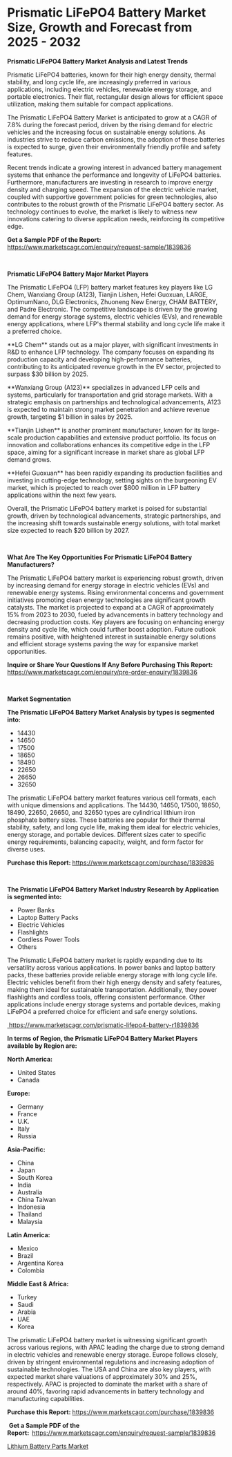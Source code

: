<p><h1>Prismatic LiFePO4 Battery Market Size, Growth and Forecast from 2025 - 2032</h1></p><p><strong>Prismatic LiFePO4 Battery Market Analysis and Latest Trends</strong></p>
<p><p>Prismatic LiFePO4 batteries, known for their high energy density, thermal stability, and long cycle life, are increasingly preferred in various applications, including electric vehicles, renewable energy storage, and portable electronics. Their flat, rectangular design allows for efficient space utilization, making them suitable for compact applications.</p><p>The Prismatic LiFePO4 Battery Market is anticipated to grow at a CAGR of 7.8% during the forecast period, driven by the rising demand for electric vehicles and the increasing focus on sustainable energy solutions. As industries strive to reduce carbon emissions, the adoption of these batteries is expected to surge, given their environmentally friendly profile and safety features.</p><p>Recent trends indicate a growing interest in advanced battery management systems that enhance the performance and longevity of LiFePO4 batteries. Furthermore, manufacturers are investing in research to improve energy density and charging speed. The expansion of the electric vehicle market, coupled with supportive government policies for green technologies, also contributes to the robust growth of the Prismatic LiFePO4 battery sector. As technology continues to evolve, the market is likely to witness new innovations catering to diverse application needs, reinforcing its competitive edge.</p></p>
<p><strong>Get a Sample PDF of the Report:&nbsp;</strong> <a href="https://www.marketscagr.com/enquiry/request-sample/1839836?utm_campaign=1905&utm_medium=2&utm_source=Github&utm_content=ia&utm_term=13022025&utm_id=prismatic-lifepo4-battery">https://www.marketscagr.com/enquiry/request-sample/1839836</a></p>
<p>&nbsp;</p>
<p><strong>Prismatic LiFePO4 Battery Major Market Players</strong></p>
<p><p>The Prismatic LiFePO4 (LFP) battery market features key players like LG Chem, Wanxiang Group (A123), Tianjin Lishen, Hefei Guoxuan, LARGE, OptimumNano, DLG Electronics, Zhuoneng New Energy, CHAM BATTERY, and Padre Electronic. The competitive landscape is driven by the growing demand for energy storage systems, electric vehicles (EVs), and renewable energy applications, where LFP's thermal stability and long cycle life make it a preferred choice.</p><p>**LG Chem** stands out as a major player, with significant investments in R&D to enhance LFP technology. The company focuses on expanding its production capacity and developing high-performance batteries, contributing to its anticipated revenue growth in the EV sector, projected to surpass $30 billion by 2025.</p><p>**Wanxiang Group (A123)** specializes in advanced LFP cells and systems, particularly for transportation and grid storage markets. With a strategic emphasis on partnerships and technological advancements, A123 is expected to maintain strong market penetration and achieve revenue growth, targeting $1 billion in sales by 2025.</p><p>**Tianjin Lishen** is another prominent manufacturer, known for its large-scale production capabilities and extensive product portfolio. Its focus on innovation and collaborations enhances its competitive edge in the LFP space, aiming for a significant increase in market share as global LFP demand grows.</p><p>**Hefei Guoxuan** has been rapidly expanding its production facilities and investing in cutting-edge technology, setting sights on the burgeoning EV market, which is projected to reach over $800 million in LFP battery applications within the next few years.</p><p>Overall, the Prismatic LiFePO4 battery market is poised for substantial growth, driven by technological advancements, strategic partnerships, and the increasing shift towards sustainable energy solutions, with total market size expected to reach $20 billion by 2027.</p></p>
<p>&nbsp;</p>
<p><strong>What Are The Key Opportunities For Prismatic LiFePO4 Battery Manufacturers?</strong></p>
<p><p>The Prismatic LiFePO4 battery market is experiencing robust growth, driven by increasing demand for energy storage in electric vehicles (EVs) and renewable energy systems. Rising environmental concerns and government initiatives promoting clean energy technologies are significant growth catalysts. The market is projected to expand at a CAGR of approximately 15% from 2023 to 2030, fueled by advancements in battery technology and decreasing production costs. Key players are focusing on enhancing energy density and cycle life, which could further boost adoption. Future outlook remains positive, with heightened interest in sustainable energy solutions and efficient storage systems paving the way for expansive market opportunities.</p></p>
<p><strong>Inquire or Share Your Questions If Any Before Purchasing This Report:</strong> <a href="https://www.marketscagr.com/enquiry/pre-order-enquiry/1839836?utm_campaign=1905&utm_medium=2&utm_source=Github&utm_content=ia&utm_term=13022025&utm_id=prismatic-lifepo4-battery">https://www.marketscagr.com/enquiry/pre-order-enquiry/1839836</a></p>
<p>&nbsp;</p>
<p><strong>Market Segmentation</strong></p>
<p><strong>The Prismatic LiFePO4 Battery Market Analysis by types is segmented into:</strong></p>
<p><ul><li>14430</li><li>14650</li><li>17500</li><li>18650</li><li>18490</li><li>22650</li><li>26650</li><li>32650</li></ul></p>
<p><p>The prismatic LiFePO4 battery market features various cell formats, each with unique dimensions and applications. The 14430, 14650, 17500, 18650, 18490, 22650, 26650, and 32650 types are cylindrical lithium iron phosphate battery sizes. These batteries are popular for their thermal stability, safety, and long cycle life, making them ideal for electric vehicles, energy storage, and portable devices. Different sizes cater to specific energy requirements, balancing capacity, weight, and form factor for diverse uses.</p></p>
<p><strong>Purchase this Report:&nbsp;</strong><a href="https://www.marketscagr.com/purchase/1839836?utm_campaign=1905&utm_medium=2&utm_source=Github&utm_content=ia&utm_term=13022025&utm_id=prismatic-lifepo4-battery">https://www.marketscagr.com/purchase/1839836</a></p>
<p>&nbsp;</p>
<p><strong>The Prismatic LiFePO4 Battery Market Industry Research by Application is segmented into:</strong></p>
<p><ul><li>Power Banks</li><li>Laptop Battery Packs</li><li>Electric Vehicles</li><li>Flashlights</li><li>Cordless Power Tools</li><li>Others</li></ul></p>
<p><p>The Prismatic LiFePO4 battery market is rapidly expanding due to its versatility across various applications. In power banks and laptop battery packs, these batteries provide reliable energy storage with long cycle life. Electric vehicles benefit from their high energy density and safety features, making them ideal for sustainable transportation. Additionally, they power flashlights and cordless tools, offering consistent performance. Other applications include energy storage systems and portable devices, making LiFePO4 a preferred choice for efficient and safe energy solutions.</p></p>
<p><a href="https://www.marketscagr.com/prismatic-lifepo4-battery-r1839836?utm_campaign=1905&utm_medium=2&utm_source=Github&utm_content=ia&utm_term=13022025&utm_id=prismatic-lifepo4-battery">&nbsp;https://www.marketscagr.com/prismatic-lifepo4-battery-r1839836</a></p>
<p><strong>In terms of Region, the Prismatic LiFePO4 Battery Market Players available by Region are:</strong></p>
<p>
    <p> <strong> North America: </strong>
        <ul>
            <li>United States</li>
            <li>Canada</li>
        </ul>
        </p> 
    <p> <strong> Europe: </strong>
        <ul>
            <li>Germany</li>
            <li>France</li>
            <li>U.K.</li>
            <li>Italy</li>
            <li>Russia</li>
        </ul>
        </p> 
    <p> <strong> Asia-Pacific: </strong>
        <ul>
            <li>China</li>
            <li>Japan</li>
            <li>South Korea</li>
            <li>India</li>
            <li>Australia</li>
            <li>China Taiwan</li>
            <li>Indonesia</li>
            <li>Thailand</li>
            <li>Malaysia</li>
        </ul>
        </p> 
    <p> <strong> Latin America: </strong>
        <ul>
            <li>Mexico</li>
            <li>Brazil</li>
            <li>Argentina Korea</li>
            <li>Colombia</li>
        </ul>
        </p> 
    <p> <strong> Middle East & Africa: </strong>
        <ul>
            <li>Turkey</li>
            <li>Saudi</li>
            <li>Arabia</li>
            <li>UAE</li>
            <li>Korea</li>
        </ul>
    </p>
    </p>
<p><p>The prismatic LiFePO4 battery market is witnessing significant growth across various regions, with APAC leading the charge due to strong demand in electric vehicles and renewable energy storage. Europe follows closely, driven by stringent environmental regulations and increasing adoption of sustainable technologies. The USA and China are also key players, with expected market share valuations of approximately 30% and 25%, respectively. APAC is projected to dominate the market with a share of around 40%, favoring rapid advancements in battery technology and manufacturing capabilities.</p></p>
<p><strong>Purchase this Report: </strong><a href="https://www.marketscagr.com/purchase/1839836?utm_campaign=1905&utm_medium=2&utm_source=Github&utm_content=ia&utm_term=13022025&utm_id=prismatic-lifepo4-battery">https://www.marketscagr.com/purchase/1839836</a></p>
<p>&nbsp;<strong>Get a Sample PDF of the Report:&nbsp;&nbsp;</strong><a href="https://www.marketscagr.com/enquiry/request-sample/1839836?utm_campaign=1905&utm_medium=2&utm_source=Github&utm_content=ia&utm_term=13022025&utm_id=prismatic-lifepo4-battery">https://www.marketscagr.com/enquiry/request-sample/1839836</a></p>
<p><strong></strong></p>
<p><p><a href="https://github.com/AshikRahman991/Market-Research-Report-List-1/blob/main/lithium-battery-parts-market.md?utm_campaign=1905&utm_medium=2&utm_source=Github&utm_content=ia&utm_term=13022025&utm_id=prismatic-lifepo4-battery">Lithium Battery Parts Market</a></p></p>